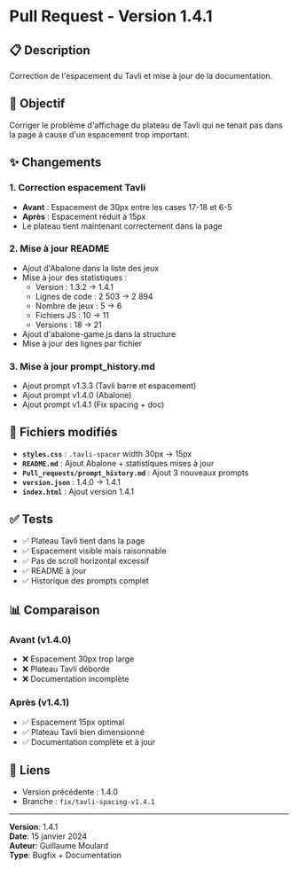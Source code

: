 # Pull Request - Version 1.4.1

## 📋 Description
Correction de l'espacement du Tavli et mise à jour de la documentation.

## 🎯 Objectif
Corriger le problème d'affichage du plateau de Tavli qui ne tenait pas dans la page à cause d'un espacement trop important.

## ✨ Changements

### 1. Correction espacement Tavli
- **Avant** : Espacement de 30px entre les cases 17-18 et 6-5
- **Après** : Espacement réduit à 15px
- Le plateau tient maintenant correctement dans la page

### 2. Mise à jour README
- Ajout d'Abalone dans la liste des jeux
- Mise à jour des statistiques :
  - Version : 1.3.2 → 1.4.1
  - Lignes de code : 2 503 → 2 894
  - Nombre de jeux : 5 → 6
  - Fichiers JS : 10 → 11
  - Versions : 18 → 21
- Ajout d'abalone-game.js dans la structure
- Mise à jour des lignes par fichier

### 3. Mise à jour prompt_history.md
- Ajout prompt v1.3.3 (Tavli barre et espacement)
- Ajout prompt v1.4.0 (Abalone)
- Ajout prompt v1.4.1 (Fix spacing + doc)

## 📁 Fichiers modifiés

- **`styles.css`** : `.tavli-spacer` width 30px → 15px
- **`README.md`** : Ajout Abalone + statistiques mises à jour
- **`Pull_requests/prompt_history.md`** : Ajout 3 nouveaux prompts
- **`version.json`** : 1.4.0 → 1.4.1
- **`index.html`** : Ajout version 1.4.1

## ✅ Tests

- ✅ Plateau Tavli tient dans la page
- ✅ Espacement visible mais raisonnable
- ✅ Pas de scroll horizontal excessif
- ✅ README à jour
- ✅ Historique des prompts complet

## 📊 Comparaison

### Avant (v1.4.0)
- ❌ Espacement 30px trop large
- ❌ Plateau Tavli déborde
- ❌ Documentation incomplète

### Après (v1.4.1)
- ✅ Espacement 15px optimal
- ✅ Plateau Tavli bien dimensionné
- ✅ Documentation complète et à jour

## 🔗 Liens
- Version précédente : 1.4.0
- Branche : `fix/tavli-spacing-v1.4.1`

---

**Version**: 1.4.1  
**Date**: 15 janvier 2024  
**Auteur**: Guillaume Moulard  
**Type**: Bugfix + Documentation

